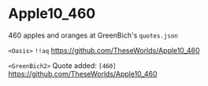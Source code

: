# Apple10_460
460 apples and oranges at GreenBich's `quotes.json`

`<Oasis>` `!!aq` https://github.com/TheseWorlds/Apple10_460

`<GreenBich2>` Quote added: `[460]` https://github.com/TheseWorlds/Apple10_460
